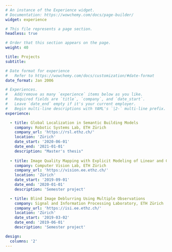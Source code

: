 ```yaml
---
# An instance of the Experience widget.
# Documentation: https://wowchemy.com/docs/page-builder/
widget: experience

# This file represents a page section.
headless: true

# Order that this section appears on the page.
weight: 40

title: Projects
subtitle:

# Date format for experience
#   Refer to https://wowchemy.com/docs/customization/#date-format
date_format: Jan 2006

# Experiences.
#   Add/remove as many `experience` items below as you like.
#   Required fields are `title`, `company`, and `date_start`.
#   Leave `date_end` empty if it's your current employer.
#   Begin multi-line descriptions with YAML's `|2-` multi-line prefix.
experience:

  - title: Global Localization in Semantic Building Models
    company: Robotic Systems Lab, ETH Zürich
    company_url: 'https://rsl.ethz.ch/'
    location: 'Zürich'
    date_start: '2020-06-01'
    date_end: '2021-01-01'
    description: "Master's thesis"
    
  - title: Image Quality Mapping with Explicit Modeling of Linear and Gamma Corrections
    company: Computer Vision Lab, ETH Zürich
    company_url: 'https://vision.ee.ethz.ch/'
    location: 'Zürich'
    date_start: '2019-09-01'
    date_end: '2020-01-01'
    description: 'Semester project'

  - title: Blind Image Deblurring Using Multiple Observations
    company: Signal and Information Processing Laboratory, ETH Zürich
    company_url: 'https://isi.ee.ethz.ch/'
    location: 'Zürich'
    date_start: '2019-03-02'
    date_end: '2019-06-01'
    description: 'Semester project'

design:
  columns: '2'
---
```

